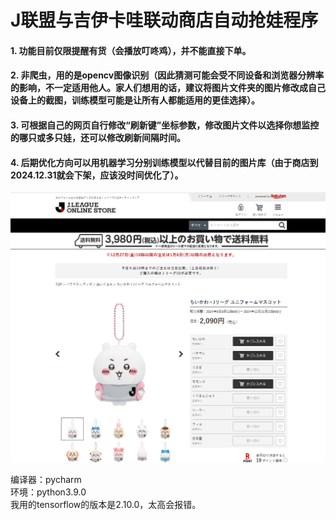 # J联盟与吉伊卡哇联动商店自动抢娃程序
#### 1. 功能目前仅限提醒有货（会播放叮咚鸡），并不能直接下单。
#### 2. 非爬虫，用的是opencv图像识别（因此猜测可能会受不同设备和浏览器分辨率的影响，不一定适用他人。家人们想用的话，建议将图片文件夹的图片修改成自己设备上的截图，训练模型可能是让所有人都能适用的更佳选择）。
#### 3. 可根据自己的网页自行修改“刷新键”坐标参数，修改图片文件以选择你想监控的哪只或多只娃，还可以修改刷新间隔时间。
#### 4. 后期优化方向可以用机器学习分别训练模型以代替目前的图片库（由于商店到2024.12.31就会下架，应该没时间优化了）。

<div align="center">
    <img src="show.jpg">
</div>

编译器：pycharm <br>
环境：python3.9.0 <br>
我用的tensorflow的版本是2.10.0，太高会报错。
